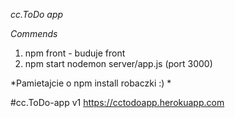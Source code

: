 *cc.ToDo app*

*Commends*
1. npm front - buduje front
2. npm start nodemon server/app.js (port 3000)

*Pamietajcie o npm install robaczki :) *

#cc.ToDo-app v1
https://cctodoapp.herokuapp.com
